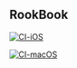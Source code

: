 <!-- Add Readme for RookBook Book Note App, it built with UIKIt  -->

## RookBook

[![CI-iOS](https://github.com/mkemalgokce/RookBook/actions/workflows/CI-iOS.yml/badge.svg?branch=development)](https://github.com/mkemalgokce/RookBook/actions/workflows/CI-iOS.yml)

[![CI-macOS](https://github.com/mkemalgokce/RookBook/actions/workflows/CI-macOS.yml/badge.svg)](https://github.com/mkemalgokce/RookBook/actions/workflows/CI-macOS.yml)
